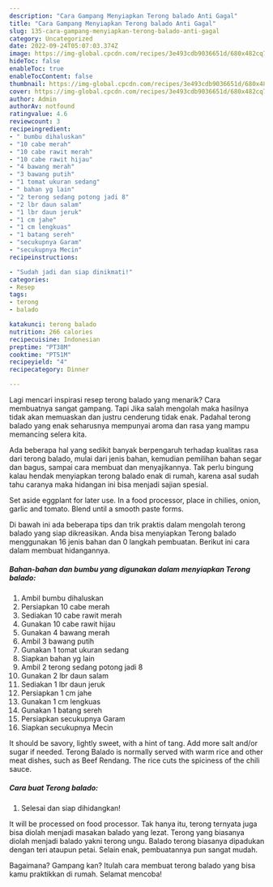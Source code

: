 ```yaml
---
description: "Cara Gampang Menyiapkan Terong balado Anti Gagal"
title: "Cara Gampang Menyiapkan Terong balado Anti Gagal"
slug: 135-cara-gampang-menyiapkan-terong-balado-anti-gagal
category: Uncategorized
date: 2022-09-24T05:07:03.374Z
image: https://img-global.cpcdn.com/recipes/3e493cdb9036651d/680x482cq70/terong-balado-foto-resep-utama.jpg
hideToc: false
enableToc: true
enableTocContent: false
thumbnail: https://img-global.cpcdn.com/recipes/3e493cdb9036651d/680x482cq70/terong-balado-foto-resep-utama.jpg
cover: https://img-global.cpcdn.com/recipes/3e493cdb9036651d/680x482cq70/terong-balado-foto-resep-utama.jpg
author: Admin
authorAv: notfound
ratingvalue: 4.6
reviewcount: 3
recipeingredient:
- " bumbu dihaluskan"
- "10 cabe merah"
- "10 cabe rawit merah"
- "10 cabe rawit hijau"
- "4 bawang merah"
- "3 bawang putih"
- "1 tomat ukuran sedang"
- " bahan yg lain"
- "2 terong sedang potong jadi 8"
- "2 lbr daun salam"
- "1 lbr daun jeruk"
- "1 cm jahe"
- "1 cm lengkuas"
- "1 batang sereh"
- "secukupnya Garam"
- "secukupnya Mecin"
recipeinstructions:

- "Sudah jadi dan siap dinikmati!"
categories:
- Resep
tags:
- terong
- balado

katakunci: terong balado 
nutrition: 266 calories
recipecuisine: Indonesian
preptime: "PT38M"
cooktime: "PT51M"
recipeyield: "4"
recipecategory: Dinner

---
```



Lagi mencari inspirasi resep terong balado yang menarik? Cara membuatnya sangat gampang. Tapi Jika salah mengolah maka hasilnya tidak akan memuaskan dan justru cenderung tidak enak. Padahal terong balado yang enak seharusnya mempunyai aroma dan rasa yang mampu memancing selera kita.


Ada beberapa hal yang sedikit banyak berpengaruh terhadap kualitas rasa dari terong balado, mulai dari jenis bahan, kemudian pemilihan bahan segar dan bagus, sampai cara membuat dan menyajikannya. Tak perlu bingung kalau hendak menyiapkan terong balado enak di rumah, karena asal sudah tahu caranya maka hidangan ini bisa menjadi sajian spesial.

Set aside eggplant for later use. In a food processor, place in chilies, onion, garlic and tomato. Blend until a smooth paste forms.


Di bawah ini ada beberapa tips dan trik praktis dalam mengolah terong balado yang siap dikreasikan. Anda bisa menyiapkan Terong balado menggunakan 16 jenis bahan dan 0 langkah pembuatan. Berikut ini cara dalam membuat hidangannya.

<!--inarticleads1-->

##### Bahan-bahan dan bumbu yang digunakan dalam menyiapkan Terong balado:

1. Ambil  bumbu dihaluskan
1. Persiapkan 10 cabe merah
1. Sediakan 10 cabe rawit merah
1. Gunakan 10 cabe rawit hijau
1. Gunakan 4 bawang merah
1. Ambil 3 bawang putih
1. Gunakan 1 tomat ukuran sedang
1. Siapkan  bahan yg lain
1. Ambil 2 terong sedang potong jadi 8
1. Gunakan 2 lbr daun salam
1. Sediakan 1 lbr daun jeruk
1. Persiapkan 1 cm jahe
1. Gunakan 1 cm lengkuas
1. Gunakan 1 batang sereh
1. Persiapkan secukupnya Garam
1. Siapkan secukupnya Mecin


It should be savory, lightly sweet, with a hint of tang. Add more salt and/or sugar if needed. Terong Balado is normally served with warm rice and other meat dishes, such as Beef Rendang. The rice cuts the spiciness of the chili sauce. 

<!--inarticleads2-->

##### Cara buat Terong balado:


1. Selesai dan siap dihidangkan!

It will be processed on food processor. Tak hanya itu, terong ternyata juga bisa diolah menjadi masakan balado yang lezat. Terong yang biasanya diolah menjadi balado yakni terong ungu. Balado terong biasanya dipadukan dengan teri ataupun petai. Selain enak, pembuatannya pun sangat mudah. 

Bagaimana? Gampang kan? Itulah cara membuat terong balado yang bisa kamu praktikkan di rumah. Selamat mencoba!
